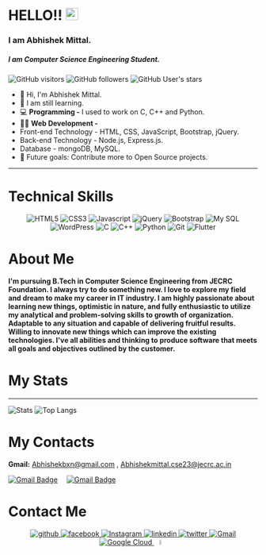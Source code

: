 # HELLO!! <img src="https://media.giphy.com/media/hvRJCLFzcasrR4ia7z/giphy.gif" width="25px">
### I am Abhishek Mittal.
##### I am Computer Science Engineering Student.

![GitHub visitors](https://visitor-badge.glitch.me/badge?page_id=erabhishekmittal.erabhishekmittal)
![GitHub followers](https://img.shields.io/github/followers/erabhishekmittal)
![GitHub User's stars](https://img.shields.io/github/stars/erabhishekmittal)

- 👋 Hi, I'm Abhishek Mittal.
- 🌱 I am still learning.
- 💻 **Programming -** I used to work on C, C++ and Python.
- 👨‍💻 **Web Development -** 
- Front-end Technology - HTML, CSS, JavaScript, Bootstrap, jQuery.
- Back-end Technology - Node.js, Express.js.
- Database - mongoDB, MySQL.
- 🥅 Future goals: Contribute more to Open Source projects.

<hr>

# Technical Skills

<p align="center">
  <img src="https://img.shields.io/badge/HTML5-E34F26?style=for-the-badge&logo=html5&logoColor=white" alt="HTML5">
  <img src="https://img.shields.io/badge/CSS3-1572B6?style=for-the-badge&logo=css3&logoColor=white" alt="CSS3">
  <img src="https://img.shields.io/badge/JavaScript-F7DF1E?style=for-the-badge&logo=javascript&logoColor=black" alt="Javascript">
  <img src="https://img.shields.io/badge/jQuery-6C75F0?style=for-the-badge&logo=jQuery&logoColor=black" alt="jQuery">  
  <img src="https://img.shields.io/badge/Bootstrap-563D7C?style=for-the-badge&logo=bootstrap&logoColor=white" alt="Bootstrap">
  <img src="https://img.shields.io/badge/MySQL-ED8B00?style=for-the-badge&logo=mysql&logoColor=white" alt="My SQL">
  <img src="https://img.shields.io/badge/WordPress-618DFA?style=for-the-badge&logo=WordPress&logoColor=white" alt="WordPress">
  <img src="https://img.shields.io/badge/C-00599C?style=for-the-badge&logo=c&logoColor=white" alt="C">
  <img src="https://img.shields.io/badge/C%2B%2B-00599C?style=for-the-badge&logo=c%2B%2B&logoColor=white" alt="C++">
  <img src="https://img.shields.io/badge/Python-E3D432?style=for-the-badge&logo=python&logoColor=white" alt="Python">
  <img src="https://img.shields.io/badge/Git-F05032?style=for-the-badge&logo=git&logoColor=white" alt="Git">
  <img src="https://img.shields.io/badge/Flutter-19DEEE?style=for-the-badge&logo=flutter&logoColor=white" alt="Flutter">
</p>

# About Me

**I'm pursuing B.Tech in Computer Science Engineering from JECRC Foundation. I always try to do something new. I love to explore my field and dream to make my career in IT industry.
I am highly passionate about learning new things, optimistic in nature, and fully enthusiastic to utilize my analytical and problem-solving skills to growth of organization. Adaptable to any situation and capable of delivering fruitful results. Willing to innovate new things which can improve the existing technologies.
I've all abilities and thinking to produce software that meets all goals and objectives outlined by the customer.**

# My Stats
<hr>

![Stats](https://github-readme-stats.vercel.app/api?username=erabhishekmittal&show_icons=true&theme=light)
![Top Langs](https://github-readme-stats.vercel.app/api/top-langs/?username=erabhishekmittal)

# My Contacts
**Gmail:** Abhishekbxn@gmail.com , Abhishekmittal.cse23@jecrc.ac.in

[![Gmail Badge](https://img.shields.io/badge/-Abhishekbxn@gmail.com-c14438?style=flat-square&logo=Gmail&logoColor=white&link=mailto:Abhishekbxn@gmail.com)](mailto:Abhishekbxn@gmail.com)&emsp;
[![Gmail Badge](https://img.shields.io/badge/-Abhishekmittal.cse23@jecrc.ac.in-c14438?style=flat-square&logo=Gmail&logoColor=white&link=mailto:Abhishekmittal.cse23@jecrc.ac.in)](mailto:Abhishekmittal.cse23@jecrc.ac.in)&emsp;

# Contact Me
<p align = "center">
  <a href="https://github.com/erabhishekmittal">
    <img src="https://img.icons8.com/color/48/000000/github--v1.png" alt= "github"/>
  </a>
  <a href="https://www.facebook.com/Abhishekbxn/">
    <img src="https://img.icons8.com/fluent/48/000000/facebook-new.png" alt= "facebook"/>
  </a>
  <a href="https://www.instagram.com/_er.abhishek/">
    <img src="https://img.icons8.com/fluent/48/000000/instagram-new.png" alt= "Instagram"/>
  </a>
  <a href="https://www.linkedin.com/in/abhishekbxn/">
    <img src="https://img.icons8.com/fluent/50/000000/linkedin.png" alt= "linkedin"/>
  </a>
  <a href="https://twitter.com/_erabhishek">
    <img src="https://img.icons8.com/fluent/48/000000/twitter.png" alt= "twitter"/>
  </a>
  <a href="mailto:Abhishekbxn@gmail.com/">
    <img src="https://img.icons8.com/fluent/48/000000/gmail--v2.png" alt= "Gmail"/>
  </a>
  <a href="https://www.qwiklabs.com/public_profiles/82c6b5a9-d156-4ac5-955b-de71a22d6f80">
    <img src="https://img.icons8.com/color/48/000000/google-cloud.png" alt= "Google Cloud"/>
  </a>
  <a href="https://www.hackerrank.com/abhishekmittal_1">
    <img src="https://img.icons8.com/windows/32/26e07f/hackerrank.png" width="5%" alt= "Hackerrank"/>
  </a>
</p>
